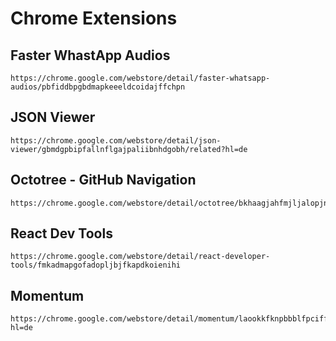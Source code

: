 # Chrome Extensions

## Faster WhastApp Audios
```
https://chrome.google.com/webstore/detail/faster-whatsapp-audios/pbfiddbpgbdmapkeeeldcoidajffchpn
```

## JSON Viewer
```
https://chrome.google.com/webstore/detail/json-viewer/gbmdgpbipfallnflgajpaliibnhdgobh/related?hl=de
``` 

## Octotree - GitHub Navigation

```
https://chrome.google.com/webstore/detail/octotree/bkhaagjahfmjljalopjnoealnfndnagc/related
```

## React Dev Tools
```
https://chrome.google.com/webstore/detail/react-developer-tools/fmkadmapgofadopljbjfkapdkoienihi
```

## Momentum
```
https://chrome.google.com/webstore/detail/momentum/laookkfknpbbblfpciffpaejjkokdgca?hl=de
```